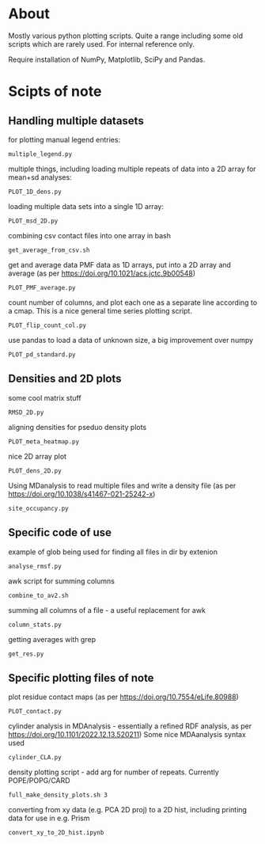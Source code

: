 About
====

Mostly various python plotting scripts. Quite a range including some old scripts which are rarely used. For internal reference only.

Require installation of NumPy, Matplotlib, SciPy and Pandas.

Scipts of note
====

## Handling multiple datasets

for plotting manual legend entries:
```
multiple_legend.py
```

multiple things, including loading multiple repeats of data into a 2D array for mean+sd analyses:
```
PLOT_1D_dens.py
```

loading multiple data sets into a single 1D array:
```
PLOT_msd_2D.py
```

combining csv contact files into one array in bash
```
get_average_from_csv.sh
```

get and average data PMF data as 1D arrays, put into a 2D array and average (as per https://doi.org/10.1021/acs.jctc.9b00548)
```
PLOT_PMF_average.py
```

count number of columns, and plot each one as a separate line according to a cmap. This is a nice general time series plotting script.
```
PLOT_flip_count_col.py
```

use pandas to load a data of unknown size, a big improvement over numpy
```
PLOT_pd_standard.py
```


## Densities and 2D plots

some cool matrix stuff
```
RMSD_2D.py
```

aligning densities for pseduo density plots
```
PLOT_meta_heatmap.py
```

nice 2D array plot
```
PLOT_dens_2D.py
```

Using MDanalysis to read multiple files and write a density file (as per https://doi.org/10.1038/s41467-021-25242-x)
```
site_occupancy.py
```


## Specific code of use

example of glob being used for finding all files in dir by extenion
```
analyse_rmsf.py
```

awk script for summing columns
```
combine_to_av2.sh
```

summing all columns of a file - a useful replacement for awk
```
column_stats.py
```

getting averages with grep
```
get_res.py
```


## Specific plotting files of note

plot residue contact maps (as per https://doi.org/10.7554/eLife.80988)
```
PLOT_contact.py
```

cylinder analysis in MDAnalysis - essentially a refined RDF analysis, as per https://doi.org/10.1101/2022.12.13.520211)
Some nice MDAanalysis syntax used
```
cylinder_CLA.py
```

density plotting script - add arg for number of repeats. Currently POPE/POPG/CARD
```
full_make_density_plots.sh 3
```

converting from xy data (e.g. PCA 2D proj) to a 2D hist, including printing data for use in e.g. Prism
```
convert_xy_to_2D_hist.ipynb
```
